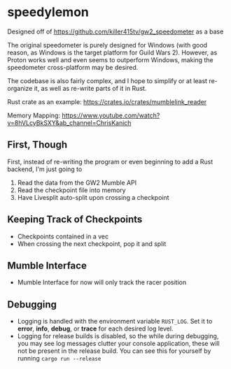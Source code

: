 # speedylemon
Designed off of https://github.com/killer415tv/gw2_speedometer as a base

The original speedometer is purely designed for Windows (with good reason, as Windows is the target platform for Guild Wars 2). However, as Proton works well and even seems to outperform Windows, making the speedometer cross-platform may be desired.

The codebase is also fairly complex, and I hope to simplify or at least re-organize it, as well as re-write parts of it in Rust.

Rust crate as an example: https://crates.io/crates/mumblelink_reader

Memory Mapping:
https://www.youtube.com/watch?v=8hVLcyBkSXY&ab_channel=ChrisKanich

## First, Though
First, instead of re-writing the program or even beginning to add a Rust backend, I'm just going to
1. Read the data from the GW2 Mumble API
2. Read the checkpoint file into memory
3. Have Livesplit auto-split upon crossing a checkpoint

## Keeping Track of Checkpoints
- Checkpoints contained in a vec
- When crossing the next checkpoint, pop it and split

## Mumble Interface
- Mumble Interface for now will only track the racer position

## Debugging
- Logging is handled with the environment variable `RUST_LOG`. Set it to **error**, **info**, **debug**, or **trace** for each desired log level.
- Logging for release builds is disabled, so the while during debugging, you may see log messages clutter your console application, these will 
not be present in the release build. You can see this for yourself by running `cargo run --release`